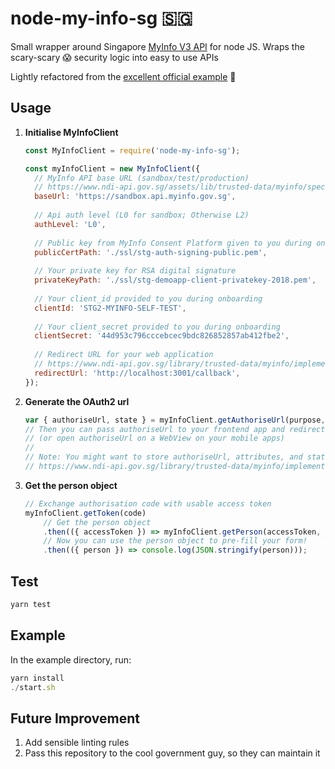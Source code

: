 # node-my-info-sg 🇸🇬


Small wrapper around Singapore [MyInfo V3 API](https://www.ndi-api.gov.sg/library/trusted-data/myinfo/introduction) for node JS. Wraps the scary-scary 😱 security logic into easy to use APIs

Lightly refactored from the [excellent official example](https://github.com/ndi-trusted-data/myinfo-demo-app) 🎉

## Usage

1. **Initialise MyInfoClient**

	```js
	const MyInfoClient = require('node-my-info-sg');

	const myInfoClient = new MyInfoClient({
	  // MyInfo API base URL (sandbox/test/production)
	  // https://www.ndi-api.gov.sg/assets/lib/trusted-data/myinfo/specs/myinfo-kyc-v3.0.1.yaml.html#section/Environments/Available-Environments
	  baseUrl: 'https://sandbox.api.myinfo.gov.sg',
	  
	  // Api auth level (L0 for sandbox; Otherwise L2)
	  authLevel: 'L0',
	  
	  // Public key from MyInfo Consent Platform given to you during onboarding for RSA digital signature
	  publicCertPath: './ssl/stg-auth-signing-public.pem',
	  
	  // Your private key for RSA digital signature
	  privateKeyPath: './ssl/stg-demoapp-client-privatekey-2018.pem',
	  
	  // Your client_id provided to you during onboarding
	  clientId: 'STG2-MYINFO-SELF-TEST',
	  
	  // Your client_secret provided to you during onboarding
	  clientSecret: '44d953c796cccebcec9bdc826852857ab412fbe2',
	  
	  // Redirect URL for your web application
	  // https://www.ndi-api.gov.sg/library/trusted-data/myinfo/implementation-technical-requirements (Callback URLs)
	  redirectUrl: 'http://localhost:3001/callback',
	});
	```

1. **Generate the OAuth2 url**

	```js
	var { authoriseUrl, state } = myInfoClient.getAuthoriseUrl(purpose, attributes);
	// Then you can pass authoriseUrl to your frontend app and redirect the user 
	// (or open authoriseUrl on a WebView on your mobile apps)
	//
	// Note: You might want to store authoriseUrl, attributes, and state to fulfill the transaction log requirements
	// https://www.ndi-api.gov.sg/library/trusted-data/myinfo/implementation-technical-requirements
	```

1. **Get the person object**

	```js	
	// Exchange authorisation code with usable access token
	myInfoClient.getToken(code)
		// Get the person object
		.then(({ accessToken }) => myInfoClient.getPerson(accessToken, _attributes)) 
		// Now you can use the person object to pre-fill your form!
		.then(({ person }) => console.log(JSON.stringify(person))); 
	```
  
	
## Test
	
```js
yarn test
```

## Example
	
In the example directory, run:

```js
yarn install
./start.sh
```

## Future Improvement

1. Add sensible linting rules
1. Pass this repository to the cool government guy, so they can maintain it
